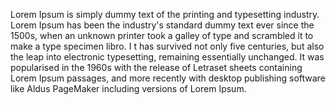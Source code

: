 Lorem Ipsum is simply dummy text of the printing and typesetting industry. Lorem Ipsum has been the industry's standard dummy text ever since the 1500s, 
when an unknown printer took a galley of type and scrambled it to make a type specimen libro. I
t has survived not only five centuries, but also the leap into electronic typesetting, remaining essentially unchanged. 
It was popularised in the 1960s with the release of Letraset sheets containing Lorem Ipsum passages, and more recently with desktop publishing software like Aldus PageMaker including versions of Lorem Ipsum.
